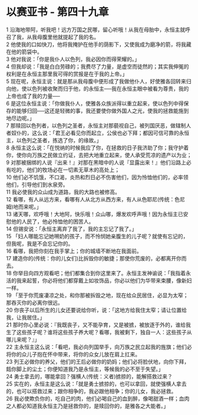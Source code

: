 # 以赛亚书 - 第四十九章
  
 1 沿海地带阿，听我吧！远方万国之民哪，留心听哦！从我在母胎中，永恒主就呼召了我，从我母腹里他就提起了我的名。  
 2 他使我的口如快刀，他将我掩护在他手的荫影下，又使我成为磨净的箭，将我藏在他的箭袋中。  
 3 他对我说：「你是我仆人以色列，我必因你而得荣耀的。」  
 4 但我却说：「我是白白劳碌的；我费尽了力量，是虚空而徒然的；其实我伸冤的权利是在永恒主那里我可得的赏报是在于我的上帝。」  
 5 现在呢，永恒主说：就是那从我母腹中便形成了我做他仆人，好使雅各回转来归向他，使以色列被收聚而归于他，的永恒主──我在永恒主眼中被看为尊贵，我的上帝也成了我的力量──  
 6 是这位永恒主说：「你做我仆人，使雅各众族派得以重立起来，使以色列中得保存的能够归回──这还是轻微的事，我还要使你做外国人之光，使我的拯救能施到地尽边呢。」  
 7 那赎回以色列者，以色列之圣者，永恒主对那藐视自己，被列国厌恶，做辖制人者奴仆的，这么说：「君王必看见你而起立，公侯也必下拜；都因可信可靠的永恒主，以色列之圣者，拣选了你，的缘故。」  
 8 永恒主这么说：「在悦纳的时候我应了你，在拯救的日子我济助了你；我守护着你，使你向万族之民做立约证，去把大地重立起来，使人承受荒凉的遗产以为业；  
 9 对那被捆绑的人说『出来！』对那在黑暗中的人说『显露出来！』他们沿路上必有吃的，他们的牧场必在一切素无草木的高处上；  
 10 他们必不饥饿，不口渴，炎热和烈日必不伤害他们，因为怜恤他们的，必率领他们，引导他们到水泉旁。  
 11 我必使我的众山成为道路，我的大路也被修高。  
 12 看哪，有人从远方来，看哪有人从北方从西方来，有人从色耶尼(传统：色尼姆)地而来呢。」  
 13 诸天哪，欢呼哦！大地阿，快乐哦！众山哪，爆发欢呼声哦！因为永恒主已安慰他的人民了，他必怜恤他的困苦人。  
 14 但锡安说：「永恒主离弃了我了，我的主忘记了我了。」  
 15 「妇人哪能忘记她嗍奶的孩子，而不怜悯她亲腹生的儿子呢？就使有忘记的，但我呢，我是不会忘记你的。  
 16 看哪，我把你刻在我手掌上；你的城墙不断地在我面前。  
 17 建造你的(传统：你的儿女们)比拆毁你的敏捷；那使你荒废的，必都离开你而去。  
 18 你举目向四方观看吧；他们都集合到你这里来了。永恒主发神谕说：「我指着永活的我来起誓，你必将他们都穿戴上如妆饰品，你必以他们为华带来束腰，像新妇一样。  
 19 「至于你荒废凄凉之处，和你那被拆毁之地，现在给众民居住，必显为太窄；那吞灭你的必离你很远。  
 20 你丧子以后所生的儿女还要说给你听，说：「这地方给我住太窄；请让位置给我，让我居住。」  
 21 那时你心里必说：『我既丧子，又不能孕育，又是被掳，被放逐于外的，谁给我生了这些孩子呢？谁将这些孩子养大呢？看哪，我被剩下，独自一人：这些孩子从哪儿来呢？』」  
 22 主永恒主这么说：「看吧，我必向列国举手，向万族之民立起我的旌旗；他们必将你的众儿子抱在怀中带来，将你的众女儿放在肩上扛来。  
 23 列王必做你的养父，他们的王后必做你的奶妈；他们必将脸伏地，向你下拜，餂你脚上的尘土；你便知道我乃是永恒主，等候我的必不至于失望。」  
 24 勇士拿去的，哪能拿回？强横人(传统：义者)掳掠的，能解搭救过来？  
 25 实在的，永恒主是这么说：「就是勇士掳掠的，也可以拿回，就使强横人拿去的，也可以搭救过来；跟你相争的，我必跟他相争；你的儿女，我必拯救。  
 26 我必使欺负你的，吃自己的肉，他们必喝自己的血到醉，像喝甜酒一样；血肉之人都必知道我永恒主乃是拯救你的，是赎回你的，是雅各之大能者。」